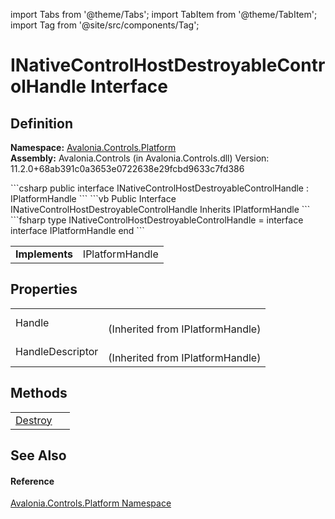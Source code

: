 import Tabs from '@theme/Tabs'; 
import TabItem from '@theme/TabItem'; 
import Tag from '@site/src/components/Tag'; 

# INativeControlHostDestroyableControlHandle Interface




## Definition
**Namespace:** <a href="N_Avalonia_Controls_Platform">Avalonia.Controls.Platform</a>  
**Assembly:** Avalonia.Controls (in Avalonia.Controls.dll) Version: 11.2.0+68ab391c0a3653e0722638e29fcbd9633c7fd386

<Tabs groupId="api-code-preview">
<TabItem value="csharp" label="C#">
```csharp
public interface INativeControlHostDestroyableControlHandle : IPlatformHandle
```
</TabItem>
<TabItem value="vb" label="VB">
```vb
Public Interface INativeControlHostDestroyableControlHandle
	Inherits IPlatformHandle
```
</TabItem>
<TabItem value="fsharp" label="F#">
```fsharp
type INativeControlHostDestroyableControlHandle = 
    interface
        interface IPlatformHandle
    end
```
</TabItem>
</Tabs>

<table>
<tr><td><strong>Implements</strong></td><td>IPlatformHandle</td></tr>
</table>



## Properties
<table>
<tr>
<td>Handle</td>
<td><br />(Inherited from IPlatformHandle)</td>
</tr>
<tr>
<td>HandleDescriptor</td>
<td><br />(Inherited from IPlatformHandle)</td>
</tr>
</table>

## Methods
<table>
<tr>
<td><a href="M_Avalonia_Controls_Platform_INativeControlHostDestroyableControlHandle_Destroy">Destroy</a></td>
<td> </td>
</tr>
</table>

## See Also


#### Reference
<a href="N_Avalonia_Controls_Platform">Avalonia.Controls.Platform Namespace</a>  

